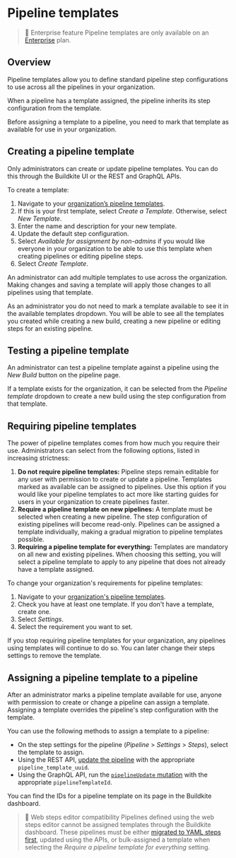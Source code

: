 # Pipeline templates

> 📘 Enterprise feature
> Pipeline templates are only available on an [Enterprise](https://buildkite.com/pricing) plan.

## Overview

Pipeline templates allow you to define standard pipeline step configurations to use across all the pipelines in your organization.

When a pipeline has a template assigned, the pipeline inherits its step configuration from the template.

Before assigning a template to a pipeline, you need to mark that template as available for use in your organization.

## Creating a pipeline template

Only administrators can create or update pipeline templates. You can do this through the Buildkite UI or the REST and GraphQL APIs.

To create a template:

1. Navigate to your [organization’s pipeline templates](https://buildkite.com/organizations/-/pipeline-templates).
1. If this is your first template, select _Create a Template_. Otherwise, select _New Template_.
1. Enter the name and description for your new template.
1. Update the default step configuration.
1. Select _Available for assignment by non-admins_ if you would like everyone in your organization to be able to use this template when creating pipelines or editing pipeline steps.
1. Select _Create Template_.

An administrator can add multiple templates to use across the organization. Making changes and saving a template will apply those changes to all pipelines using that template.

As an administrator you do not need to mark a template available to see it in the available templates dropdown. You will be able to see all the templates you created while creating a new build, creating a new pipeline or editing steps for an existing pipeline.

## Testing a pipeline template

An administrator can test a pipeline template against a pipeline using the _New Build_ button on the pipeline page.

If a template exists for the organization, it can be selected from the _Pipeline template_ dropdown to create a new build using the step configuration from that template.

## Requiring pipeline templates

The power of pipeline templates comes from how much you require their use. Administrators can select from the following options, listed in increasing strictness:

1. **Do not require pipeline templates:** Pipeline steps remain editable for any user with permission to create or update a pipeline. Templates marked as available can be assigned to pipelines. Use this option if you would like your pipeline templates to act more like starting guides for users in your organization to create pipelines faster.
1. **Require a pipeline template on new pipelines:** A template must be selected when creating a new pipeline. The step configuration of existing pipelines will become read-only. Pipelines can be assigned a template individually, making a gradual migration to pipeline templates possible.
1. **Requiring a pipeline template for everything:** Templates are mandatory on all new and existing pipelines. When choosing this setting, you will select a pipeline template to apply to any pipeline that does not already have a template assigned.

To change your organization's requirements for pipeline templates:

1. Navigate to your [organization's pipeline templates](https://buildkite.com/organizations/-/pipeline-templates).
1. Check you have at least one template. If you don't have a template, create one.
1. Select _Settings_.
1. Select the requirement you want to set.

If you stop requiring pipeline templates for your organization, any pipelines using templates will continue to do so. You can later change their steps settings to remove the template.

## Assigning a pipeline template to a pipeline

After an administrator marks a pipeline template available for use, anyone with permission to create or change a pipeline can assign a template. Assigning a template overrides the pipeline's step configuration with the template.

You can use the following methods to assign a template to a pipeline:

- On the step settings for the pipeline (_Pipeline_ > _Settings_ > _Steps_), select the template to assign.
- Using the REST API, [update the pipeline](https://buildkite.com/docs/apis/rest-api/pipelines#update-a-pipeline) with the appropriate `pipeline_template_uuid`.
- Using the GraphQL API, run the [`pipelineUpdate` mutation](https://buildkite.com/docs/apis/graphql/schemas/mutation/pipelineupdate) with the appropriate `pipelineTemplateId`.

You can find the IDs for a pipeline template on its page in the Buildkite dashboard.

> 📘 Web steps editor compatibility
> Pipelines defined using the web steps editor cannot be assigned templates through the Buildkite dashboard. These pipelines must be either [migrated to YAML steps first](https://buildkite.com/docs/tutorials/pipeline-upgrade), updated using the APIs, or bulk-assigned a template when selecting the _Require a pipeline template for everything_ setting.
